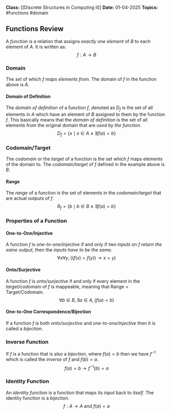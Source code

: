 **Class:** [[Discrete Structures in Computing II]]
**Date:** 01-04-2025
**Topics:** #functions #domain 

## Functions Review
A *function* is a relation that assigns *exactly one element* of $B$ to each element of $A$. It is written as:
$$f : A \rightarrow B$$
### Domain
The *set* of which $f$ *maps elements from*. The domain of $f$ in the function above is $A$.

#### Domain of Definition
The *domain of definition* of a function $f$, denoted as $D_f$ is the set of all elements in $A$ which have an element of $B$ assigned to them by the function $f$. This basically means that the *domain of definition* is the set of all elements from the original domain that are *used by the function*.
$$D_{f}= \{ x \mid x \in A \wedge \exists f(a) = b\}$$
### Codomain/Target
The *codomain* or the *target* of a function is the set which $f$ maps elements of the domain to. The *codomain/target* of $f$ defined in the example above is $B$.

#### Range
The *range* of a function is the set of elements in the *codomain/target* that are actual outputs of $f$. 
$$R_{f}= \{ b \mid b \in B \wedge \exists f(a) =b\}$$
### Properties of a Function
#### One-to-One/Injective
A function $f$ is *one-to-one/injective* if and only if *two inputs* on $f$ *return the same output*, then the *inputs have to be the same*.
$$\forall x \forall y, ((f(x) = f(y)) \rightarrow x= y)$$
#### Onto/Surjective
A function $f$ is *onto/surjective* if and only if every element in the *target/codomain* of $f$ is mappeable, meaning that $\text{Range} = \text{Target}/\text{Codomain}$.
$$\forall b \in B, \exists a \in A, (f(a)=b)$$

#### One-to-One Correspondence/Bijection
If a function $f$ is both *onto/surjective* and *one-to-one/injective* then it is called a *bijection*.
### Inverse Function
If $f$ is a function that is also a *bijection*, where $f(a) = b$ then we have $f^{-1}$ which is called the *inverse* of $f$ and $f(b) = a$.
$$f(a) = b \rightarrow f^{-1} (b) =a$$
### Identity Function
An *identity function* is a function that maps its *input* back to *itself*. The identity function is a *bijection*.
$$f : A \rightarrow A \text{  and  } f(a)=a$$